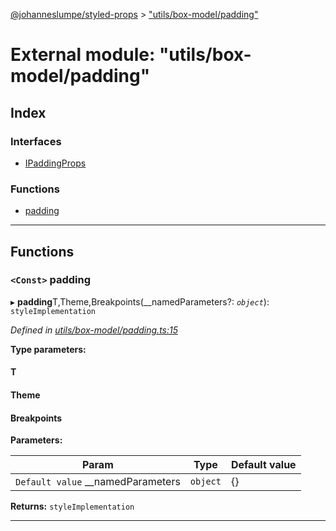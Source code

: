 [@johanneslumpe/styled-props](../README.md) > ["utils/box-model/padding"](../modules/_utils_box_model_padding_.md)

# External module: "utils/box-model/padding"

## Index

### Interfaces

* [IPaddingProps](../interfaces/_utils_box_model_padding_.ipaddingprops.md)

### Functions

* [padding](_utils_box_model_padding_.md#padding)

---

## Functions

<a id="padding"></a>

### `<Const>` padding

▸ **padding**T,Theme,Breakpoints(__namedParameters?: *`object`*): `styleImplementation`

*Defined in [utils/box-model/padding.ts:15](https://github.com/johanneslumpe/styled-props/blob/3abf398/src/utils/box-model/padding.ts#L15)*

**Type parameters:**

#### T 
#### Theme 
#### Breakpoints 
**Parameters:**

| Param | Type | Default value |
| ------ | ------ | ------ |
| `Default value` __namedParameters | `object` |  {} |

**Returns:** `styleImplementation`

___

